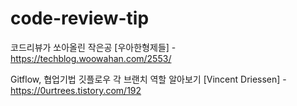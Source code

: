 # code-review-tip

코드리뷰가 쏘아올린 작은공 [우아한형제들] - https://techblog.woowahan.com/2553/

Gitflow, 협업기법 깃플로우 각 브랜치 역할 알아보기 [Vincent Driessen] - https://0urtrees.tistory.com/192



